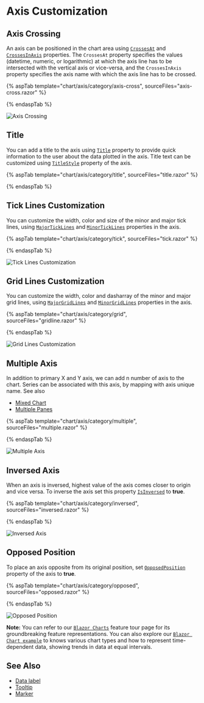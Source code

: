 # Axis Customization

## Axis Crossing

An axis can be positioned in the chart area using [`CrossesAt`](https://help.syncfusion.com/cr/blazor/Syncfusion.Blazor.Charts.AxisModel.html#Syncfusion_Blazor_Charts_AxisModel_CrossesAt) and [`CrossesInAxis`](https://help.syncfusion.com/cr/blazor/Syncfusion.Blazor.Charts.AxisModel.html#Syncfusion_Blazor_Charts_AxisModel_CrossesInAxis) properties. The `CrossesAt` property specifies the values (datetime, numeric, or logarithmic) at which the axis line has to be intersected with the vertical axis or vice-versa, and the `CrossesInAxis` property specifies the axis name with which the axis line has to be crossed.

{% aspTab template="chart/axis/category/axis-cross", sourceFiles="axis-cross.razor" %}

{% endaspTab %}

![Axis Crossing](images/axis-customization/axis-cross.png)

## Title

You can add a title to the axis using [`Title`](https://help.syncfusion.com/cr/blazor/Syncfusion.Blazor.Charts.AxisModel.html#Syncfusion_Blazor_Charts_AxisModel_Title) property to provide quick
information to the user about the data plotted in the axis. Title text can be customized using [`TitleStyle`](https://help.syncfusion.com/cr/blazor/Syncfusion.Blazor.Charts.AxisModel.html#Syncfusion_Blazor_Charts_AxisModel_TitleStyle) property of the axis.

{% aspTab template="chart/axis/category/title", sourceFiles="title.razor" %}

{% endaspTab %}

## Tick Lines Customization

You can customize the width, color and size of the minor and major tick lines, using
[`MajorTickLines`](https://help.syncfusion.com/cr/blazor/Syncfusion.Blazor.Charts.AxisModel.html#Syncfusion_Blazor_Charts_AxisModel_MajorTickLines) and
[`MinorTickLines`](https://help.syncfusion.com/cr/blazor/Syncfusion.Blazor.Charts.AxisModel.html#Syncfusion_Blazor_Charts_AxisModel_MinorTickLines) properties in the axis.

{% aspTab template="chart/axis/category/tick", sourceFiles="tick.razor" %}

{% endaspTab %}

![Tick Lines Customization](images/axis-customization/tick.png)

## Grid Lines Customization

You can customize the width, color and dasharray of the minor and major grid lines, using [`MajorGridLines`](https://help.syncfusion.com/cr/blazor/Syncfusion.Blazor.Charts.AxisModel.html#Syncfusion_Blazor_Charts_AxisModel_MajorGridLines)
and [`MinorGridLines`](https://help.syncfusion.com/cr/blazor/Syncfusion.Blazor.Charts.AxisModel.html#Syncfusion_Blazor_Charts_AxisModel_MinorGridLines) properties in the axis.

{% aspTab template="chart/axis/category/grid", sourceFiles="gridline.razor" %}

{% endaspTab %}

![Grid Lines Customization](images/axis-customization/gridline.png)

## Multiple Axis

In addition to primary X and Y axis, we can add n number of axis to the chart. Series can be associated with
this axis, by mapping with axis unique name. See also

* [Mixed Chart](./chart-series)
* [Multiple Panes](./multiple-panes)

{% aspTab template="chart/axis/category/multiple", sourceFiles="multiple.razor" %}

{% endaspTab %}

![Multiple Axis](images/axis-customization/multiple.png)

## Inversed Axis

<!-- markdownlint-disable MD033 -->

When an axis is inversed, highest value of the axis comes closer to origin and vice versa. To inverse the axis set this property
 [`IsInversed`](https://help.syncfusion.com/cr/blazor/Syncfusion.Blazor.Charts.AxisModel.html#Syncfusion_Blazor_Charts_AxisModel_IsInversed) to **true**.

 {% aspTab template="chart/axis/category/inversed", sourceFiles="inversed.razor" %}

{% endaspTab %}

![Inversed Axis](images/axis-customization/inversed.png)

## Opposed Position

To place an axis opposite from its original position,
set [`OpposedPosition`](https://help.syncfusion.com/cr/blazor/Syncfusion.Blazor.Charts.AxisModel.html#Syncfusion_Blazor_Charts_AxisModel_OpposedPosition) property of the axis to **true**.

{% aspTab template="chart/axis/category/opposed", sourceFiles="opposed.razor" %}

{% endaspTab %}

![Opposed Position](images/axis-customization/opposed.png)

**Note:** You can refer to our [`Blazor Charts`](https://www.syncfusion.com/blazor-components/blazor-charts) feature tour page for its groundbreaking feature representations. You can also explore our [`Blazor Chart example`](https://blazor.syncfusion.com/demos/chart/line?theme=bootstrap4) to knows various chart types and how to represent time-dependent data, showing trends in data at equal intervals.

## See Also

* [Data label](./data-labels)
* [Tooltip](./tool-tip)
* [Marker](./data-markers)